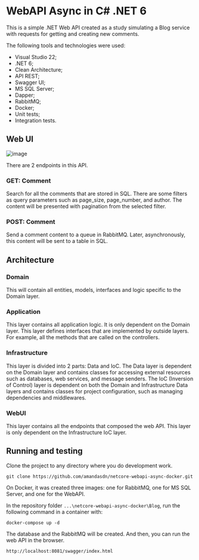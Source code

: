 # WebAPI Async in C# .NET 6

This is a simple .NET Web API created as a study simulating a Blog service with requests for getting and creating new comments.

The following tools and technologies were used:

- Visual Studio 22;
- .NET 6;
- Clean Architecture;
- API REST;
- Swagger UI;
- MS SQL Server;
- Dapper;
- RabbitMQ;
- Docker;
- Unit tests;
- Integration tests.

## Web UI
![image](https://github.com/amandasdn/netcore-webapi-async-docker/assets/47601336/47106aeb-e825-4d6a-8acf-1410da2c7ccb)

There are 2 endpoints in this API.

### GET: Comment
Search for all the comments that are stored in SQL. There are some filters as query parameters such as page_size, page_number, and author. The content will be presented with pagination from the selected filter.

### POST: Comment
Send a comment content to a queue in RabbitMQ. Later, asynchronously, this content will be sent to a table in SQL.

## Architecture

### Domain
This will contain all entities, models, interfaces and logic specific to the Domain layer.

### Application
This layer contains all application logic. It is only dependent on the Domain layer. This layer defines interfaces that are implemented by outside layers. For example, all the methods that are called on the controllers.

### Infrastructure
This layer is divided into 2 parts: Data and IoC. The Data layer is dependent on the Domain layer and contains classes for accessing external resources such as databases, web services, and message senders. The IoC (Inversion of Control) layer is dependent on both the Domain and Infrastructure Data layers and contains classes for project configuration, such as managing dependencies and middlewares. 

### WebUI
This layer contains all the endpoints that composed the web API. This layer is only dependent on the Infrastructure IoC layer. 

## Running and testing

Clone the project to any directory where you do development work.

```
git clone https://github.com/amandasdn/netcore-webapi-async-docker.git
```

On Docker, it was created three images: one for RabbitMQ, one for MS SQL Server, and one for the WebAPI.

In the repository folder `...\netcore-webapi-async-docker\Blog`, run the following command in a container with:

```
docker-compose up -d
```

The database and the RabbitMQ will be created. And then, you can run the web API in the browser.

```
http://localhost:8081/swagger/index.html
```

